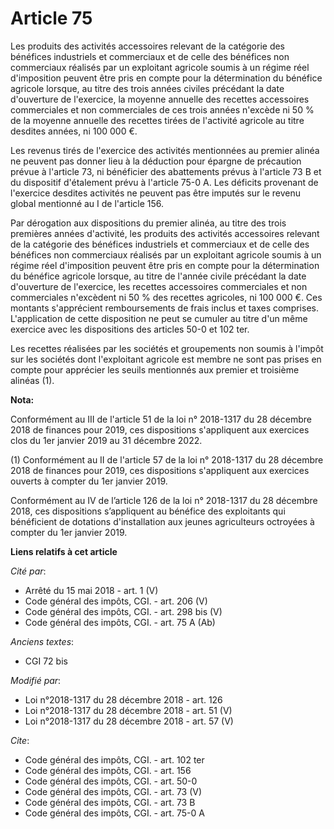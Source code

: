 # Article 75

Les produits des activités accessoires relevant de la catégorie des bénéfices industriels et commerciaux et de celle des
bénéfices non commerciaux réalisés par un exploitant agricole soumis à un régime réel d'imposition peuvent être pris en
compte pour la détermination du bénéfice agricole lorsque, au titre des trois années civiles précédant la date d'ouverture de
l'exercice, la moyenne annuelle des recettes accessoires commerciales et non commerciales de ces trois années n'excède ni 50
% de la moyenne annuelle des recettes tirées de l'activité agricole au titre desdites années, ni 100 000 €. 

Les revenus tirés de l'exercice des activités mentionnées au premier alinéa ne peuvent pas donner lieu à la déduction pour
épargne de précaution prévue à l'article 73, ni bénéficier des abattements prévus à l'article 73 B et du dispositif
d'étalement prévu à l'article 75-0 A. Les déficits provenant de l'exercice desdites activités ne peuvent pas être imputés sur
le revenu global mentionné au I de l'article 156. 

Par dérogation aux dispositions du premier alinéa, au titre des trois premières années d'activité, les produits des activités
accessoires relevant de la catégorie des bénéfices industriels et commerciaux et de celle des bénéfices non commerciaux
réalisés par un exploitant agricole soumis à un régime réel d'imposition peuvent être pris en compte pour la détermination du
bénéfice agricole lorsque, au titre de l'année civile précédant la date d'ouverture de l'exercice, les recettes accessoires
commerciales et non commerciales n'excèdent ni 50 % des recettes agricoles, ni 100 000 €. Ces montants s'apprécient
remboursements de frais inclus et taxes comprises. L'application de cette disposition ne peut se cumuler au titre d'un même
exercice avec les dispositions des articles 50-0 et 102 ter. 

Les recettes réalisées par les sociétés et groupements non soumis à l'impôt sur les sociétés dont l'exploitant agricole est
membre ne sont pas prises en compte pour apprécier les seuils mentionnés aux premier et troisième alinéas (1).

**Nota:**

Conformément au III de l'article 51 de la loi n° 2018-1317 du 28 décembre 2018 de finances pour 2019, ces dispositions
s'appliquent aux exercices clos du 1er janvier 2019 au 31 décembre 2022.

(1) Conformément au II de l'article 57 de la loi n° 2018-1317 du 28 décembre 2018 de finances pour 2019, ces dispositions
s'appliquent aux exercices ouverts à compter du 1er janvier 2019.

Conformément au IV de l’article 126 de la loi n° 2018-1317 du 28 décembre 2018, ces dispositions s’appliquent au bénéfice des
exploitants qui bénéficient de dotations d'installation aux jeunes agriculteurs octroyées à compter du 1er janvier 2019.

**Liens relatifs à cet article**

_Cité par_:

  - Arrêté du 15 mai 2018 - art. 1 (V)
  - Code général des impôts, CGI. - art. 206 (V)
  - Code général des impôts, CGI. - art. 298 bis (V)
  - Code général des impôts, CGI. - art. 75 A (Ab)

_Anciens textes_:

  - CGI 72 bis

_Modifié par_:

  - Loi n°2018-1317 du 28 décembre 2018 - art. 126
  - Loi n°2018-1317 du 28 décembre 2018 - art. 51 (V)
  - Loi n°2018-1317 du 28 décembre 2018 - art. 57 (V)

_Cite_:

  - Code général des impôts, CGI. - art. 102 ter
  - Code général des impôts, CGI. - art. 156
  - Code général des impôts, CGI. - art. 50-0
  - Code général des impôts, CGI. - art. 73 (V)
  - Code général des impôts, CGI. - art. 73 B
  - Code général des impôts, CGI. - art. 75-0 A
